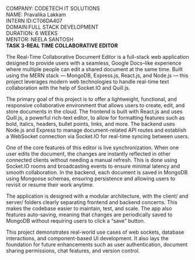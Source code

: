 COMPANY: CODETECH IT SOLUTIONS  
NAME: Pravalika Lakkam  
INTERN ID:CT06DA407  
DOMAIN:FULL STACK DEVELOPMENT  
DURATION: 6 WEEKS  
MENTOR: NEELA SANTOSH  
                                  **TASK 3-REAL TIME COLLABORATIVE EDITOR**  

The Real-Time Collaborative Document Editor is a full-stack web application designed to provide users with a seamless, 
Google Docs–like experience where multiple people can edit a shared document at the same time. Built using the MERN stack 
— MongoDB, Express.js, React.js, and Node.js — this project leverages modern web technologies to handle real-time text 
collaboration with the help of Socket.IO and Quill.js.

The primary goal of this project is to offer a lightweight, functional, and responsive collaborative environment that allows
users to create, edit, and store documents in the cloud. The frontend is built with React.js and uses Quill.js, a powerful
rich-text editor, to allow for formatting features such as bold, italics, headers, bullet points, links, and more. The backend
uses Node.js and Express to manage document-related API routes and establish a WebSocket connection via Socket.IO for real-time
syncing between users.

One of the core features of this editor is live synchronization. When one user edits the document, the changes are instantly
reflected in other connected clients without needing a manual refresh. This is done using Socket.IO rooms and broadcasting 
events to ensure minimal latency and smooth collaboration. In the backend, each document is saved in MongoDB using Mongoose 
schemas, ensuring persistence and allowing users to revisit or resume their work anytime.

The application is designed with a modular architecture, with the client/ and server/ folders clearly separating frontend and
backend concerns. This makes the codebase easier to maintain, test, and scale. The app also features auto-saving, meaning that 
changes are periodically saved to MongoDB without requiring users to click a “save” button.

This project demonstrates real-world use cases of web sockets, database interactions, and component-based UI development.
It also lays the foundation for future enhancements such as user authentication, document sharing permissions, chat features, and version control.
